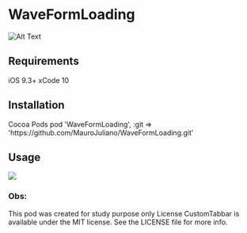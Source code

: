 # WaveFormLoading

![Alt Text](https://media.giphy.com/media/T6qtx3jg9obew1KRsG/giphy.gif)

<h2>Requirements</h2>

iOS 9.3+
xCode 10

<h2>Installation</h2>
Cocoa Pods
pod 'WaveFormLoading', :git => 'https://github.com/MauroJuliano/WaveFormLoading.git'

<h2>Usage</h2>

 ![](https://carbon.now.sh/?bg=rgba%28196%2C215%2C225%2C1%29&t=paraiso-dark&wt=none&l=swift&ds=true&dsyoff=20px&dsblur=68px&wc=true&wa=true&pv=56px&ph=56px&ln=false&fl=1&fm=Hack&fs=14px&lh=133%25&si=false&es=2x&wm=false&code=var%2520wave%2520%253D%2520WaveProgressIndicatorView.init%28frame%253A%2520.zero%29%250A%2520%2520%2520%2520%2520%2520%2520%2520var%2520isAnimating%253A%2520Bool%2520%253D%2520false%2520%257B%250A%2520%2520%2520%2520%2520%2520%2520%2520%2520%2520%2520%2520didSet%257B%250A%2520%2520%2520%2520%2520%2520%2520%2520%2520%2520%2520%2520%2520%2520%2520%2520if%2520isAnimating%2520%257B%250A%2520%2520%2520%2520%2520%2520%2520%2520%2520%2520%2520%2520%2520%2520%2520%2520%2520%2520%2520%2520self.wave.startAnimation%28%29%250A%2520%2520%2520%2520%2520%2520%2520%2520%2520%2520%2520%2520%2520%2520%2520%2520%257D%2520else%2520%257B%250A%2520%2520%2520%2520%2520%2520%2520%2520%2520%2520%2520%2520%2520%2520%2520%2520%2520%2520%2520%2520self.wave.stopAnimation%28%29%250A%2520%2520%2520%2520%2520%2520%2520%2520%2520%2520%2520%2520%2520%2520%2520%2520%257D%250A%2520%2520%2520%2520%2520%2520%2520%2520%2520%2520%2520%2520%257D%250A%2520%2520%2520%2520%2520%2520%2520%2520%257D%250A%250A%250A%2540objc%2520func%2520updatePercent%28_%2520gesture%253A%2520UIPanGestureRecognizer%29%2520%257B%250A%2520%2520%2520%2520%2520%2520%2520%2520%2520%2520%2520%2520if%2520gesture.state%2520%253D%253D%2520.changed%2520%257C%257C%2520gesture.state%2520%253D%253D%2520.ended%2520%257B%250A%2520%2520%2520%2520%2520%2520%2520%2520%2520%2520%2520%2520%2520%2520%2520%2520let%2520location%2520%253D%2520gesture.location%28in%253A%2520self.wave%29%250A%2520%2520%2520%2520%2520%2520%2520%2520%2520%2520%2520%2520%2520%2520%2520%2520let%2520percent%2520%253D%2520100%2520-%2520Int%28100.0%2520*%2520location.y%2520%252F%2520self.wave.bounds.height%29%253B%250A%2520%2520%2520%2520%2520%2520%2520%2520%2520%2520%2520%2520%2520%2520%2520%2520self.wave.completionInPercent%2520%253D%2520percent%250A%2520%2520%2520%2520%2520%2520%2520%2520%2520%2520%2520%2520%257D%250A%2520%2520%2520%2520%2520%2520%2520%2520%257D)
 

<h3> Obs: </h3>
This pod was created for study purpose only
License
CustomTabbar is available under the MIT license. See the LICENSE file for more info.
